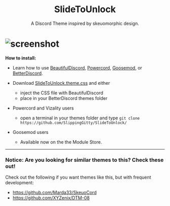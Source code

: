 <h1 align="center">SlideToUnlock</h1>
<p align="center">A Discord Theme inspired by skeuomorphic design.</p>

# ![screenshot](https://files.catbox.moe/ct94w9.png)

**How to install:**

* Learn how to use [BeautifulDiscord](https://github.com/leovoel/BeautifulDiscord), [Powercord](https://github.com/powercord-org/powercord), [Goosemod](https://goosemod.com/), or [BetterDiscord](https://github.com/rauenzi/BetterDiscordApp).

* Download [SlideToUnlock.theme.css](https://raw.githubusercontent.com/SlippingGitty/SlideToUnlock/main/SlideToUnlock.theme.css) and either
  * inject the CSS file with BeautifulDiscord
  * place in your BetterDiscord themes folder
* Powercord and Vizality users
  * open a terminal in your themes folder and type `git clone https://github.com/SlippingGitty/SlideToUnlock/`
* Goosemod users
  * Available now on the the Module Store.
___
### Notice: Are you looking for similar themes to this? Check these out!

Check out the following if you want themes like this, but with frequent development: 

* https://github.com/Marda33/SkeuoCord
* https://github.com/XYZenix/DTM-08
